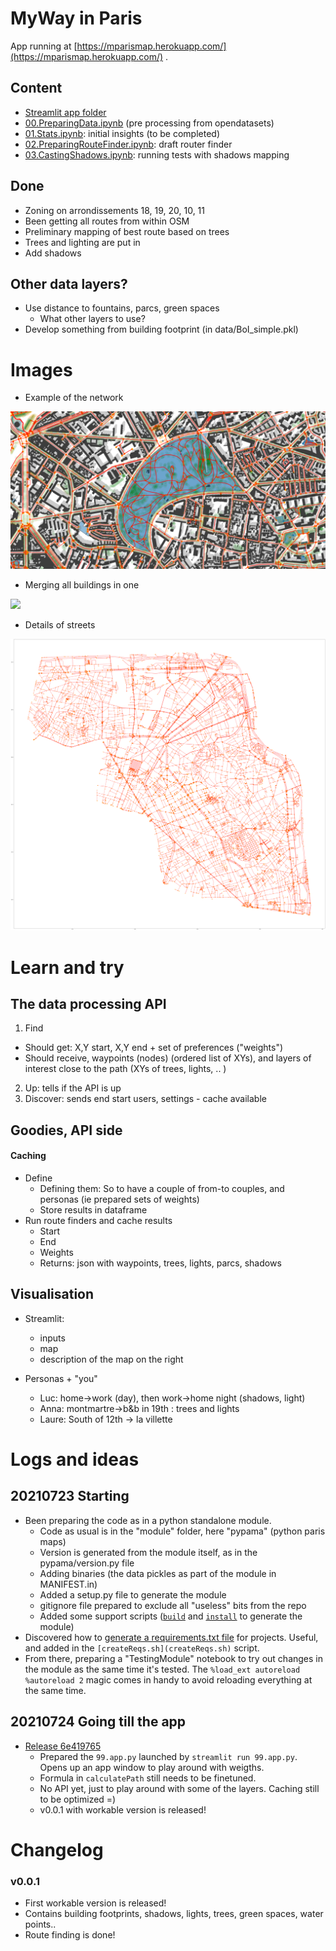 # MyWay in Paris

App running at [https://mparismap.herokuapp.com/](https://mparismap.herokuapp.com/) . 

## Content

* [Streamlit app folder](./app/)
* [00.PreparingData.ipynb](00.PreparingData.ipynb) (pre processing from opendatasets)
* [01.Stats.ipynb](01.Stats.ipynb): initial insights (to be completed)
* [02.PreparingRouteFinder.ipynb](02.PreparingRouteFinder.ipynb): draft router finder
* [03.CastingShadows.ipynb](03.CastingShadows.ipynb): running tests with shadows mapping

## Done

* Zoning on arrondissements 18, 19, 20, 10, 11
* Been getting all routes from within OSM
* Preliminary mapping of best route based on trees
* Trees and lighting are put in
* Add shadows

## Other data layers? 

* Use distance to fountains, parcs, green spaces
  * What other layers to use?
* Develop something from building footprint (in data/BoI_simple.pkl)

# Images


* Example of the network

![](images/00.PreppingData_parc.png)

* Merging all buildings in one

![](images/dissolving.png)

* Details of streets

![](images/streets.png)


# Learn and try



## The data processing API

1. Find
  * Should get: X,Y start, X,Y end + set of preferences ("weights")
  * Should receive, waypoints (nodes) (ordered list of XYs), and layers of interest close to the path (XYs of trees, lights, .. ) 
2. Up: tells if the API is up
3. Discover: sends end start users, settings - cache available


## Goodies, API side

#### Caching

* Define
  * Defining them: So to have a couple of from-to couples, and personas (ie prepared sets of weights)
  * Store results in dataframe
* Run route finders and cache results
  * Start
  * End
  * Weights
  * Returns: json with waypoints, trees, lights, parcs, shadows

## Visualisation

* Streamlit: 
  * inputs
  * map
  * description of the map on the right

* Personas + "you"
  * Luc: home->work (day), then work->home night (shadows, light)
  * Anna: montmartre->b&b in 19th : trees and lights
  * Laure: South of 12th -> la villette

# Logs and ideas

## 20210723 Starting

* Been preparing the code as in a python standalone module.
  * Code as usual is in the "module" folder, here "pypama" (python paris maps)
  * Version is generated from the module itself, as in the pypama/version.py file
  * Adding binaries (the data pickles as part of the module in MANIFEST.in)
  * Added a setup.py file to generate the module
  * gitignore file prepared to exclude all "useless" bits from the repo
  * Added some support scripts ([`build`](build.sh) and [`install`](install.sh) to generate the module)
* Discovered how to [generate a requirements.txt file](https://stackoverflow.com/questions/31684375/automatically-create-requirements-txt) for projects. Useful, and added in the `[createReqs.sh](createReqs.sh)` script.
* From there, preparing a "TestingModule" notebook to try out changes in the module as the same time it's tested. The `%load_ext autoreload %autoreload 2` magic comes in handy to avoid reloading everything at the same time.

## 20210724 Going till the app

* [Release 6e419765](https://github.com/kelu124/paris_maps/commit/6e41976599efbdbb52513d4d637e4ae8b7432cb3)
  * Prepared the `99.app.py` launched by `streamlit run 99.app.py`. Opens up an app window to play around with weigths. 
  * Formula in `calculatePath` still needs to be finetuned.
  * No API yet, just to play around with some of the layers. Caching still to be optimized =) 
  * v0.0.1 with workable version is released!

# Changelog

### v0.0.1

* First workable version is released!
* Contains building footprints, shadows, lights, trees, green spaces, water points..
* Route finding is done!